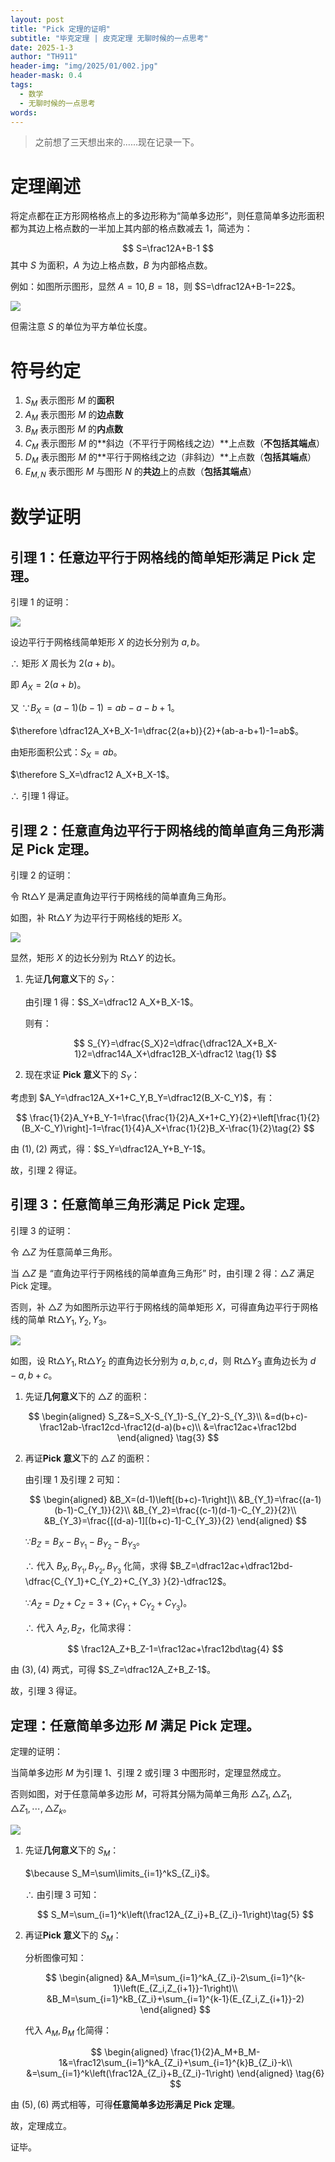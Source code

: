 ```yaml
---
layout: post
title: "Pick 定理的证明"
subtitle: "毕克定理 | 皮克定理 无聊时候的一点思考"
date: 2025-1-3
author: "TH911"
header-img: "img/2025/01/002.jpg"
header-mask: 0.4
tags:
  - 数学
  - 无聊时候的一点思考
words:
---
```


> 之前想了三天想出来的......现在记录一下。

# 定理阐述

将定点都在正方形网格格点上的多边形称为“简单多边形”，则任意简单多边形面积都为其边上格点数的一半加上其内部的格点数减去 $1$，简述为：

$$
S=\frac12A+B-1
$$
其中 $S$ 为面积，$A$ 为边上格点数，$B$ 为内部格点数。

例如：如图所示图形，显然 $A=10,B=18$，则 $S=\dfrac12A+B-1=22$。

![](/img/2025/01/004.svg)

但需注意 $S$ 的单位为平方单位长度。

# 符号约定

1. $S_M$ 表示图形 $M$ 的**面积**
2. $A_M$ 表示图形 $M$ 的**边点数**
3. $B_M$ 表示图形 $M$ 的**内点数**
4. $C_M$ 表示图形 $M$ 的**斜边（不平行于网格线之边）**上点数（**不包括其端点**）
5. $D_M$ 表示图形 $M$ 的**平行于网格线之边（非斜边）**上点数（**包括其端点**）
6. $E_{M,N}$ 表示图形 $M$ 与图形 $N$ 的**共边**上的点数（**包括其端点**）

# 数学证明

## 引理 $1$：任意边平行于网格线的简单矩形满足 Pick 定理。

引理 $1$ 的证明：

![](/img/2025/01/005.svg)

设边平行于网格线简单矩形 $X$ 的边长分别为 $a,b$。

$\therefore$ 矩形 $X$ 周长为 $2(a+b)$。

即 $A_X=2(a+b)$。

又 $\because B_X=(a-1)(b-1)=ab-a-b+1$。

$\therefore \dfrac12A_X+B_X-1=\dfrac{2(a+b)}{2}+(ab-a-b+1)-1=ab$。

由矩形面积公式：$S_X=ab$。

$\therefore S_X=\dfrac12 A_X+B_X-1$。

$\therefore$ 引理 $1$ 得证。

## 引理 $2$：任意直角边平行于网格线的简单直角三角形满足 Pick 定理。

引理 $2$ 的证明：

令 $\text{Rt}\triangle Y$ 是满足直角边平行于网格线的简单直角三角形。

如图，补 $\text{Rt}\triangle Y$ 为边平行于网格线的矩形 $X$。

![](/img/2025/01/006.svg)

显然，矩形 $X$ 的边长分别为 $\text{Rt}\triangle Y$ 的边长。

1. 先证**几何意义**下的 $S_Y$：

   由引理 $1$ 得：$S_X=\dfrac12 A_X+B_X-1$。

   则有：

   $$
   S_{Y}=\dfrac{S_X}2=\dfrac{\dfrac12A_X+B_X-1}2=\dfrac14A_X+\dfrac12B_X-\dfrac12
   \tag{1}
   $$

2. 现在求证 **Pick 意义**下的 $S_Y$：

考虑到 $A_Y=\dfrac12A_X+1+C_Y,B_Y=\dfrac12(B_X-C_Y)$，有：

$$
\frac{1}{2}A_Y+B_Y-1=\frac{\frac{1}{2}A_X+1+C_Y}{2}+\left[\frac{1}{2}(B_X-C_Y)\right]-1=\frac{1}{4}A_X+\frac{1}{2}B_X-\frac{1}{2}\tag{2}
$$

由 $(1),(2)$ 两式，得：$S_Y=\dfrac12A_Y+B_Y-1$。

故，引理 $2$ 得证。

## 引理 $3$：任意简单三角形满足 Pick 定理。

引理 $3$ 的证明：

令 $\triangle Z$ 为任意简单三角形。

当 $\triangle Z$ 是 “直角边平行于网格线的简单直角三角形” 时，由引理 $2$ 得：$\triangle Z$ 满足 Pick 定理。

否则，补 $\triangle Z$ 为如图所示边平行于网格线的简单矩形 $X$，可得直角边平行于网格线的简单 $\text{Rt}\triangle Y_1,Y_2,Y_3$。

![](/img/2025/01/007.svg)

如图，设 $\text{Rt}\triangle Y_1,\text{Rt}\triangle Y_2$ 的直角边长分别为 $a,b,c,d$，则 $\text{Rt}\triangle Y_3$ 直角边长为 $d-a,b+c$。

1. 先证**几何意义**下的 $\triangle Z$ 的面积：

$$
\begin{aligned}
S_Z&=S_X-S_{Y_1}-S_{Y_2}-S_{Y_3}\\
&=d(b+c)-\frac12ab-\frac12cd-\frac12(d-a)(b+c)\\
&=\frac12ac+\frac12bd
\end{aligned}
\tag{3}
$$

2. 再证**Pick 意义**下的 $\triangle Z$ 的面积：

   由引理 $1$ 及引理 $2$ 可知：
   
   $$
   \begin{aligned}
   &B_X=(d-1)\left[(b+c)-1\right]\\
   &B_{Y_1}=\frac{(a-1)(b-1)-C_{Y_1}}{2}\\
   &B_{Y_2}=\frac{(c-1)(d-1)-C_{Y_2}}{2}\\
   &B_{Y_3}=\frac{[(d-a)-1][(b+c)-1]-C_{Y_3}}{2}
   \end{aligned}
   $$
   
   $\because B_Z=B_X-B_{Y_1}-B_{Y_2}-B_{Y_3}$。
   
   $\therefore$ 代入 $B_X,B_{Y_1},B_{Y_2},B_{Y_3}$ 化简，求得 $B_Z=\dfrac12ac+\dfrac12bd-\dfrac{C_{Y_1}+C_{Y_2}+C_{Y_3} }{2}-\dfrac12$。
   
   $\because A_Z=D_Z+C_Z=3+(C_{Y_1}+C_{Y_2}+C_{Y_3})$。
   
   $\therefore$ 代入 $A_Z,B_Z$，化简求得：
   
   $$
   \frac12A_Z+B_Z-1=\frac12ac+\frac12bd\tag{4}
   $$
   

由 $(3),(4)$ 两式，可得 $S_Z=\dfrac12A_Z+B_Z-1$。

故，引理 $3$ 得证。

## 定理：任意简单多边形 $M$ 满足 Pick 定理。

定理的证明：

当简单多边形 $M$ 为引理 $1$、引理 $2$ 或引理 $3$ 中图形时，定理显然成立。

否则如图，对于任意简单多边形 $M$，可将其分隔为简单三角形 $\triangle Z_1,\triangle Z_1,\triangle Z_1,\cdots,\triangle Z_k$。

![](/img/2025/01/008.svg)

1. 先证**几何意义**下的 $S_M$：

   $\because S_M=\sum\limits_{i=1}^kS_{Z_i}$。

   $\therefore$ 由引理 $3$ 可知：

   $$
   S_M=\sum_{i=1}^k\left(\frac12A_{Z_i}+B_{Z_i}-1\right)\tag{5}
   $$

2. 再证**Pick 意义**下的 $S_M$：

   分析图像可知：
   
   $$
   \begin{aligned}
   &A_M=\sum_{i=1}^kA_{Z_i}-2\sum_{i=1}^{k-1}\left(E_{Z_i,Z_{i+1}}-1\right)\\
   &B_M=\sum_{i=1}^kB_{Z_i}+\sum_{i=1}^{k-1}(E_{Z_i,Z_{i+1}}-2)
   \end{aligned}
   $$

   代入 $A_M,B_M$ 化简得：
   
   $$
   \begin{aligned}
   \frac{1}{2}A_M+B_M-1&=\frac12\sum_{i=1}^kA_{Z_i}+\sum_{i=1}^{k}B_{Z_i}-k\\
   &=\sum_{i=1}^k\left(\frac12A_{Z_i}+B_{Z_i}-1\right)
   \end{aligned}
   \tag{6}
   $$

由 $(5),(6)$ 两式相等，可得**任意简单多边形满足 Pick 定理**。

故，定理成立。



证毕。
